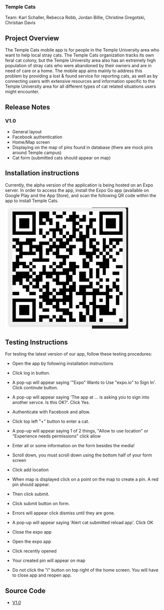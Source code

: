 ### Temple Cats
Team:
Karl Schaller, Rebecca Robb, Jordan Billie, Christine Gregotski, Christian Davis

## Project Overview
The Temple Cats mobile app is for people in the Temple University area who want to help local stray cats. The Temple Cats organization tracks its own feral cat colony, but the Temple University area also has an extremely high population of stray cats who were abandoned by their owners and are in need of care or a home. The mobile app aims mainly to address this problem by providing a lost & found service for reporting cats, as well as by connecting users with extensive resources and information specific to the Temple University area for all different types of cat related situations users might encounter.

## Release Notes
### V1.0
* General layout
* Facebook authentication
* Home/Map screen
* Displaying on the map of pins found in database (there are mock pins around Temple campus)
* Cat form (submitted cats should appear on map)

## Installation instructions
Currently, the alpha version of the application is being hosted on an Expo server. In order to access the app, install the Expo Go app (available on Google Play and the App Store), and scan the following QR code within the app to install Temple Cats.

![Expo Go QR Code](/QRcode.png)

## Testing Instructions
For testing the latest version of our app, follow these testing procedures:

* Open the app by following installation instructions
* Click log in button.
* A pop-up will appear saying '"Expo" Wants to Use "expo.io" to Sign In'. Click continute button.
* A pop-up will appear saying 'The app at ... is asking you to sign into another servce. Is this OK?'. Click Yes.
* Authenticate with Facebook and allow.
* Click top left "+" button to enter a cat.
* A pop-up will appear saying 1 of 2 things, "Allow to use location" or "Experience needs permissions" click allow
* Enter all or some information on the form besides the media!
* Scroll down, you must scroll down using the bottom half of your form screen
* Click add location
* When map is displayed click on a point on the map to create a pin. A red pin should appear.
* Then click submit. 
* Click submit button on form. 
* Errors will appear click dismiss until they are gone.
* A pop-up will appear saying 'Alert cat submitted reload app'. Click OK
* Close the expo app
* Open the expo app
* Click recently opened
* Your created pin will appear on map

* Do not click the "i" button on top right of the home screen. You will have to close app and reopen app.
## Source Code
* [V1.0](link)
